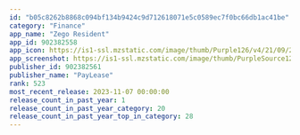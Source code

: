 ```yaml
---
id: "b05c8262b8868c094bf134b9424c9d712618071e5c0589ec7f0bc66db1ac41be"
category: "Finance"
app_name: "Zego Resident"
app_id: 902382558
app_icon: https://is1-ssl.mzstatic.com/image/thumb/Purple126/v4/21/09/21/21092163-61d4-9eac-61b9-8768dcc30b09/AppIcon-0-0-1x_U007emarketing-0-5-85-220.png/1024x1024bb.png
app_screenshot: https://is1-ssl.mzstatic.com/image/thumb/PurpleSource126/v4/34/34/3a/34343af0-113b-11b8-f60f-1d1a2305f378/70132e5d-6e13-410a-8cbe-e6901401076a_appstore-ZegoPay2021_6.5-1.png/1242x2688bb.png
publisher_id: 902382561
publisher_name: "PayLease"
rank: 523
most_recent_release: 2023-11-07 00:00:00
release_count_in_past_year: 1
release_count_in_past_year_category: 20
release_count_in_past_year_top_in_category: 28
---
```

